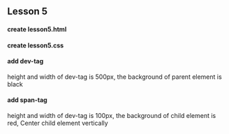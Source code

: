 ## Lesson 5
#### create lesson5.html
#### create lesson5.css

#### add dev-tag
height and width of dev-tag is 500px,
the background of parent element is black

#### add span-tag
height and width of dev-tag is 100px,
the background of child element is red,
Center child element vertically
